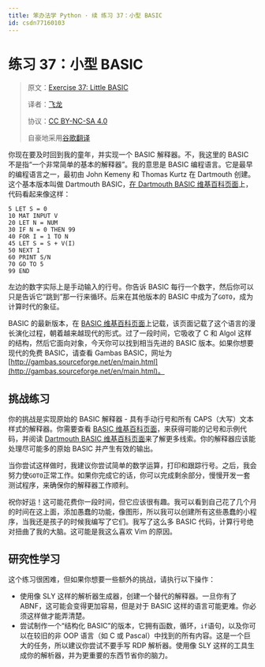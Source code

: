 ```yaml
---
title: 笨办法学 Python · 续 练习 37：小型 BASIC
id: csdn77160103
---
```


# 练习 37：小型 BASIC

> 原文：[Exercise 37: Little BASIC](https://learncodethehardway.org/more-python-book/ex37.html)
> 
> 译者：[飞龙](https://github.com/wizardforcel)
> 
> 协议：[CC BY-NC-SA 4.0](http://creativecommons.org/licenses/by-nc-sa/4.0/)
> 
> 自豪地采用[谷歌翻译](https://translate.google.cn/)

你现在要及时回到我的童年，并实现一个 BASIC 解释器。不，我这里的 BASIC 不是指“一个非常简单的基本的解释器”。我的意思是 BASIC 编程语言。它是最早的编程语言之一，最初由 John Kemeny 和 Thomas Kurtz 在 Dartmouth 创建。这个基本版本叫做 Dartmouth BASIC，[在 Dartmouth BASIC 维基百科页面](https://en.wikipedia.org/wiki/Dartmouth_BASIC)上，代码看起来像这样：

```
5 LET S = 0
10 MAT INPUT V
20 LET N = NUM
30 IF N = 0 THEN 99
40 FOR I = 1 TO N
45 LET S = S + V(I)
50 NEXT I
60 PRINT S/N
70 GO TO 5
99 END
```

左边的数字实际上是手动输入的行号。你告诉 BASIC 每行一个数字，然后你可以只是告诉它“跳到”那一行来循环。后来在其他版本的 BASIC 中成为了`GOTO`，成为计算时代的象征。

BASIC 的最新版本，在 [BASIC 维基百科页面](https://en.wikipedia.org/wiki/BASIC)上记载，该页面记载了这个语言的漫长演化过程，朝着越来越现代的形式。过了一段时间，它吸收了 C 和 Algol 这样的结构，然后它面向对象，今天你可以找到相当先进的 BASIC 版本。如果你想要现代的免费 BASIC，请查看 Gambas BASIC，网址为 [http://gambas.sourceforge.net/en/main.html](http://gambas.sourceforge.net/en/main.html)。

## 挑战练习

你的挑战是实现原始的 BASIC 解释器 - 具有手动行号和所有 CAPS（大写）文本样式的解释器。你需要查看 [BASIC 维基百科页面](https://en.wikipedia.org/wiki/BASIC)，来获得可能的记号和示例代码，并阅读 [Dartmouth BASIC 维基百科页面](https://learncodethehardway.org/more-python-book/https//en.wikipedia.org/wiki/Dartmouth_BASIC)来了解更多线索。你的解释器应该能处理尽可能多的原始 BASIC 并产生有效的输出。

当你尝试这样做时，我建议你尝试简单的数学运算，打印和跟踪行号。之后，我会努力使`GOTO`正常工作。如果你完成它的话，你可以完成剩余部分，慢慢开发一套测试程序，来确保你的解释器工作顺利。

祝你好运！这可能花费你一段时间，但它应该很有趣。我可以看到自己花了几个月的时间在这上面，添加愚蠢的功能，像图形，所以我可以创建所有这些愚蠢的小程序，当我还是孩子的时候我编写了它们。我写了这么多 BASIC 代码，计算行号绝对扭曲了我的大脑。这可能是我这么喜欢 Vim 的原因。

## 研究性学习

这个练习很困难，但如果你想要一些额外的挑战，请执行以下操作：

*   使用像 SLY 这样的解析器生成器，创建一个替代的解释器。一旦你有了 ABNF，这可能会变得更加容易，但是对于 BASIC 这样的语言可能更难。你必须这样做才能弄清楚。
*   尝试制作一个“结构化 BASIC”的版本，它拥有函数，循环，`if`语句，以及你可以在较旧的非 OOP 语言（如 C 或 Pascal）中找到的所有内容。这是一个巨大的任务，所以建议你尝试不要手写 RDP 解析器。使用像 SLY 这样的工具生成你的解析器，并为更重要的东西节省你的脑力。